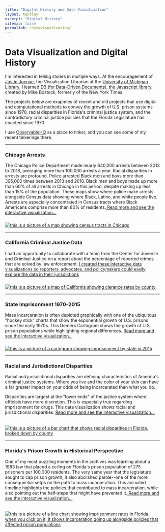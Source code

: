 ```yaml
---
title: "Digital History and Data Visualization"
layout: textlay
excerpt: "Digital History"
sitemap: false
permalink: /datavisualization/
---
```



# Data Visualization and Digital History

I'm interested in telling stories in multiple ways. At the encouragement of [Justin Jocque](http://justinjoque.com/), the Visualization Librarian at the [University of Michigan Library](https://www.lib.umich.edu/data-visualization), I learned [D3 (for Data-Driven Documents), the Javascript library](https://d3js.org/) created by Mike Bostock, formerly of the New York Times.

The projects below are exapmles of recent and old projects that use digital and computational methods to convey the growth of U.S. prison systems since 1970, racial disparities in Florida's criminal justice system, and the contradictory criminal justice policies that the Florida Legislature has enacted since 1970.

I use [ObservableHQ](https://observablehq.com/@cyrusobrien) as a place to tinker, and you can see some of my recent tinkerings there.

<hr class="section-heading-spacer">
 <div markdown="0"  class="container-fluid">
 <div class="row">
                   <div class="col-sm-6 clearfix">
                     <h3 class="section-heading">Chicago Arrests</h3>
                        <p>The Chicago Police Department made nearly 640,000 arrests between 2013 to 2018, averaging more than 100,000 arrests a year. Racial disparities in arrests are profound. Police arrested Black men and boys more than 395,000 times between 2013 and 2018. Black men and boys made up more than 60% of all arrests in Chicago in this period, despite making up less than 15% of the population. These maps show where police make arrests alongside Census data showing where Black, Latino, and white people live. Arrests are especially concentrated in Census tracts where Black Americans comprise more than 80% of residents.<a href="{{ site.url }}{{ site.baseurl }}/datavisualization/chicago-arrests"> Read more and see the interactive visualization...</a></p>
               </div>
                <div class="col-sm-6 clearfix">
                  <a href="{{ site.url }}{{ site.baseurl }}/datavisualization/chicago-arrests">
                                              <img  class="img-responsive" style="padding-top:10px" src="{{ site.url }}{{ site.baseurl }}/images/picpic/chicago-census-tract.png" alt="this is a picture of a map showing census tracts in Chicago">
                                        </a>
                                  </div>
           </div>
  </div>

<hr class="section-heading-spacer">
 <div markdown="0"  class="container-fluid">
 <div class="row">
                   <div class="col-sm-6 clearfix">
                     <h3 class="section-heading">California Criminal Justice Data</h3>
                        <p>I had an opportunity to collaborate with a team from the Center for Juvenile and Criminal Justice on a report about the percentage of reported crimes that are solved by law enforcement. <a href="https://www.cjcj.org/reports-publications/report/charts">I created these interactive data visualizations so reporters, advocates, and policymakers could easily explore the data in their jurisdictions</a></p>
               </div>
                <div class="col-sm-6 clearfix">
                  <a href="{{ site.url }}{{ site.baseurl }}/datavisualization/chicago-arrests">
                                              <img  class="img-responsive" style="padding-top:10px" src="{{ site.url }}{{ site.baseurl }}images/picpic/clearance_rate_map.png" alt="this is a picture of a map of California showing clerance rates by county">
                                        </a>
                                  </div>
           </div>
  </div>


<hr class="section-heading-spacer">
 <div markdown="0"  class="container-fluid">
 <div class="row">
                   <div class="col-sm-6 clearfix">
                     <h3 class="section-heading">State Imprisonment 1970-2015</h3>
                        <p>Mass incarceration is often depicted graphically with one of the ubiquitous "hockey stick" charts that show the exponential growth of U.S. prisons since the early 1970s. This Demers Cartogram shows the growth of U.S. prison populations while highlighting regional differences. <a href="{{ site.url }}{{ site.baseurl }}/cartogram"> Read more and see the interactive visualization...</a></p>
               </div>
                <div class="col-sm-6 clearfix">
                  <a href="{{ site.url }}{{ site.baseurl }}/cartogram">
                                              <img  class="img-responsive" style="padding-top:10px" src="{{ site.url }}{{ site.baseurl }}/images/picpic/Gallery/cartogram.jpg" alt="this is a picture of a cartogram showing imprisonment by state in 2015">
                                        </a>
                                  </div>
           </div>
  </div>



<hr class="section-heading-spacer">
 <div markdown="0"  class="container-fluid">
 <div class="row">
                   <div class="col-sm-6 clearfix">
                     <h3 class="section-heading">Racial and Jurisdictional Disparities</h3>
                        <p>Racial and jurisdictional disparities are defining characteristics of America's criminal justice systems. Where you live and the color of your skin can have a far greater impact on your odds of being incarcerated than what you do.</p>
                         <p>Disparities are largest at the "lower ends" of the justice system where officials have more discretion. This is especially true regarding imprisonment for drugs. This data visualization shows racial and jurisdictional disparities. <a href="{{ site.url }}{{ site.baseurl }}/racialdisparities"> Read more and see the interactive visualization...</a></p>
               </div>
                <div class="col-sm-6 clearfix">
                  <a href="{{ site.url }}{{ site.baseurl }}/racialdisparities">
                                              <img  class="img-responsive" style="padding-top:20px" src="{{ site.url }}{{ site.baseurl }}/images/picpic/Gallery/racialdisparities.jpg" alt="this is a picture of a bar chart that shows racial disparities in Florida, broken down by county"> </a>
                                  </div>
           </div>
  </div>



<hr class="section-heading-spacer">
 <div markdown="0"  class="container-fluid">
 <div class="row">
                   <div class="col-sm-6 clearfix">
                     <h3 class="section-heading">Florida's Prison Growth in Historical Perspective</h3>
                        <p>One of my most puzzling moments in the archives was learning about a 1983 law that placed a ceiling on Florida's prison population of 275 prisoners per 100,000 residents. The very same year that the legislature sought to cap prison growth, it also abolished parole--one of the more consequential setps on the path to mass incarceration. This animated timeline highlights the policies that contributed to mass incarceration, while also pointing out the half-steps that might have prevented it.<a href="{{ site.url }}{{ site.baseurl }}/animatedtimeline.html"> Read more and see the interactive visualization...</a></p>
               </div>
                <div class="col-sm-6 clearfix">
                  <a href="{{ site.url }}{{ site.baseurl }}/animatedtimeline">
                                              <img  class="img-responsive" style="padding-top:20px" src="{{ site.url }}{{ site.baseurl }}/images/picpic/Gallery/historicalchart.png" alt="this is a picture of a line chart showing imprisonment rates in Florida. when you click on it, it shows incarceration going up alongside policies that affected prison populations">
                                        </a>
                                  </div>
           </div>
  </div>

